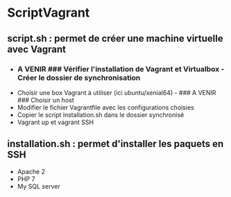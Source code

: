 # ScriptVagrant

## script.sh : permet de créer une machine virtuelle avec Vagrant 

- ### A VENIR ### Vérifier l'installation de Vagrant et Virtualbox - Créer le dossier de synchronisation 
- Choisir une box Vagrant à utiliser (ici ubuntu/xenial64) - ### A VENIR ### Choisir un host 
- Modifier le fichier Vagrantfile avec les configurations choisies 
- Copier le script installation.sh dans le dossier synchronisé 
- Vagrant up et vagrant SSH

## installation.sh : permet d'installer les paquets en SSH

 - Apache 2 
 - PHP 7 
 - My SQL server

